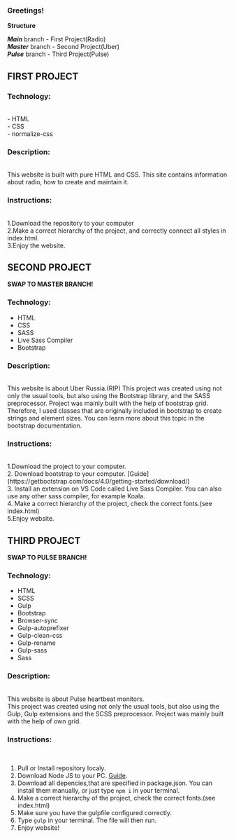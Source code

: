 ### Greetings!

**Structure**<br>


***Main*** branch - First Project(Radio) <br>
***Master*** branch  - Second Project(Uber) <br>
***Pulse*** branch - Third Project(Pulse)<br>

## FIRST PROJECT<br>

### Technology:
<br>
- HTML<br>
- CSS<br>
- normalize-css<br>

### Description:
<br>
This website is built with pure HTML and CSS.
This site contains information about radio, how to create and maintain it.

### Instructions:
<br>
1.Download the repository to your computer<br>
2.Make a correct hierarchy of the project, and correctly connect all styles in index.html.<br>
3.Enjoy the website.

## SECOND PROJECT<br>
**SWAP TO MASTER BRANCH!** <br>


### Technology: <br>

- HTML<br>
- CSS<br>
- SASS<br>
- Live Sass Compiler<br>
- Bootstrap<br>

### Description:
<br>
This website is about Uber Russia.(RIP)
This project was created using not only the usual tools, but also using the Bootstrap library, and the SASS preprocessor. Project was mainly built with the help of bootstrap grid. Therefore, I used classes that are originally included in bootstrap to create strings and element sizes.
You can learn more about this topic in the bootstrap documentation.

### Instructions:
<br>
1.Download the project to your computer.<br>
2. Download bootstrap to your computer. [Guide](https://getbootstrap.com/docs/4.0/getting-started/download/)<br>
3. Install an extension on VS Code called Live Sass Compiler. You can also use any other sass compiler, for example Koala. <br>
4. Make a correct hierarchy of the project, check the correct fonts.(see index.html) <br>
5.Enjoy website.


 ## THIRD PROJECT<br>
 **SWAP TO PULSE BRANCH!** <br>

### Technology:<br>

- HTML<br>
- SCSS<br>
- Gulp<br>
- Bootstrap<br>
- Browser-sync<br>
- Gulp-autoprefixer<br>
- Gulp-clean-css<br>
- Gulp-rename<br>
- Gulp-sass<br>
- Sass

### Description:
<br>
This website is about Pulse heartbeat monitors.<br>
This project was created using not only the usual tools, but also using the Gulp, Gulp extensions and the SCSS preprocessor. Project was mainly built with the help of own grid. 

### Instructions:
<br>

1. Pull or Install repository localy.<br>
2. Download Node JS to your PC. [Guide](https://nodejs.org/en/download/package-manager).<br>
3. Download all depencies,that are specified in package.json. You can install them manually, or just type ```npm i``` in your terminal.<br>
4. Make a correct hierarchy of the project, check the correct fonts.(see index.html) <br>
5. Make sure you have the gulpfile configured correctly.<br>
6. Type ```gulp``` in your terminal. The file will then run.<br>
7. Enjoy website!<br>
